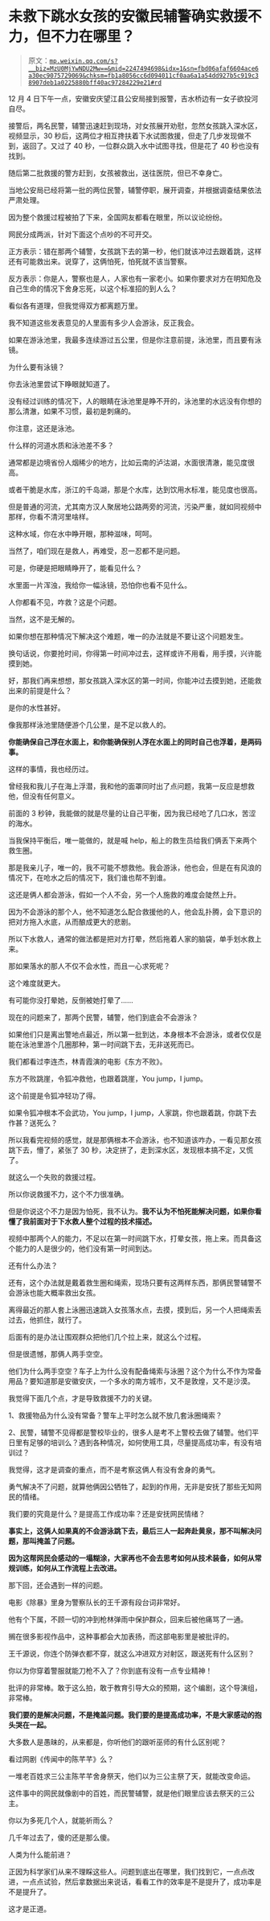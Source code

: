 # 未救下跳水女孩的安徽民辅警确实救援不力，但不力在哪里？

> 原文：[`mp.weixin.qq.com/s?__biz=MzU0MjYwNDU2Mw==&mid=2247494698&idx=1&sn=fbd06afaf6604ace6a30ec9075729069&chksm=fb1a8056cc6d094011cf0aa6a1a54dd927b5c919c38907deb1a0225880bff40ac97284229e21#rd`](http://mp.weixin.qq.com/s?__biz=MzU0MjYwNDU2Mw==&mid=2247494698&idx=1&sn=fbd06afaf6604ace6a30ec9075729069&chksm=fb1a8056cc6d094011cf0aa6a1a54dd927b5c919c38907deb1a0225880bff40ac97284229e21#rd)

12 月 4 日下午一点，安徽安庆望江县公安局接到报警，吉水桥边有一女子欲投河自尽。

接警后，两名民警，辅警迅速赶到现场，对女孩展开劝慰，忽然女孩跳入深水区，视频显示，30 秒后，这两位才相互搀扶着下水试图救援，但走了几步发现做不到，返回了。又过了 40 秒，一位群众跳入水中试图寻找，但是花了 40 秒也没有找到。 

随后第二批救援的警方赶到，女孩被救出，送往医院，但已不幸身亡。 

当地公安局已经将第一批的两位民警，辅警停职，展开调查，并根据调查结果依法严肃处理。

因为整个救援过程被拍了下来，全国网友都看在眼里，所以议论纷纷。 

网民分成两派，针对下面这个点吵的不可开交。

正方表示：错在那两个辅警，女孩跳下去的第一秒，他们就该冲过去跟着跳，这样还有可能救出来。说穿了，这俩怕死，怕死就不该当警察。

反方表示：你是人，警察也是人，人家也有一家老小。如果你要求对方在明知危及自己生命的情况下舍身忘死，以这个标准招的到人么？

看似各有道理，但我觉得双方都离题万里。 

我不知道这些发表意见的人里面有多少人会游泳，反正我会。

如果在游泳池里，我最多连续游过五公里，但是你注意前提，泳池里，而且要有泳镜。

为什么要有泳镜？

你去泳池里尝试下睁眼就知道了。

没有经过训练的情况下，人的眼睛在泳池里是睁不开的，泳池里的水远没有你想的那么清澈，如果不习惯，最初是刺痛的。

你注意，这还是泳池。 

什么样的河道水质和泳池差不多？

通常都是边境省份人烟稀少的地方，比如云南的泸沽湖，水面很清澈，能见度很高。

或者干脆是水库，浙江的千岛湖，那是个水库，达到饮用水标准，能见度也很高。

但是普通的河流，尤其南方汉人聚居地公路两旁的河流，污染严重，就如同视频中那样，你看不清河里啥样。

这种水域，你在水中睁开眼，那种滋味，呵呵。

当然了，咱们现在是救人，再难受，忍一忍都不是问题。

可是，你硬是把眼睛睁开了，能看见什么？ 

水里面一片浑浊，我给你一幅泳镜，恐怕你也看不见什么。 

人你都看不见，咋救？这是个问题。

当然，这不是无解的。 

如果你想在那种情况下解决这个难题，唯一的办法就是不要让这个问题发生。

换句话说，你要抢时间，你得第一时间冲过去，这样或许不用看，用手摸，兴许能摸到她。

好，那我们再来想想，那女孩跳入深水区的第一时间，你能冲过去摸到她，还能救出来的前提是什么？

是你的水性甚好。

像我那样泳池里随便游个几公里，是不足以救人的。 

**你能确保自己浮在水面上，和你能确保别人浮在水面上的同时自己也浮着，是两码事。**

这样的事情，我也经历过。 

曾经我和我儿子在海上浮潜，我和他的面罩同时出了点问题，我第一反应是想救他，但没有任何意义。

前面的 3 秒钟，我能做的就是尽量的让自己平衡，因为我已经呛了几口水，苦涩的海水。 

当我保持平衡后，唯一能做的，就是喊 help，船上的救生员给我们俩丢下来两个救生圈。 

那是我亲儿子，唯一的，我不可能不想救他。我会游泳，他也会，但是在有风浪的情况下，在呛水之后的情况下，我们谁也帮不到谁。 

这还是俩人都会游泳，假如一个人不会，另一个人施救的难度会陡然上升。 

因为不会游泳的那个人，他不知道怎么配合救援他的人，他会乱扑腾，会下意识的把对方拖入水底，从而酿成更大的悲剧。

所以下水救人，通常的做法都是把对方打晕，然后拖着人家的脑袋，单手划水救上来。 

那如果落水的那人不仅不会水性，而且一心求死呢？ 

这个难度就更大。

有可能你没打晕她，反倒被她打晕了......

现在的问题来了，那两个民警，辅警，他们到底会不会游泳？ 

如果他们只是离出警地点最近，所以第一批到达，本身根本不会游泳，或者仅仅是能在泳池里游个几圈那种，第一时间跳下去，无非送死而已。 

我们都看过李连杰，林青霞演的电影《东方不败》。 

东方不败跳崖，令狐冲救他，也跟着跳崖，You jump，I jump。

这个前提是令狐冲轻功了得。

如果令狐冲根本不会武功，You jump，I jump，人家跳，你也跟着跳，你跳下去作甚？送死么？

所以我看完视频的感觉，就是那俩根本不会游泳，也不知道该咋办，一看见那女孩跳下去，懵了，紧张了 30 秒，决定拼了，走到深水区，发现根本搞不定，又慌了。 

就这么一个失败的救援过程。 

所以你说救援不力，这个不力很准确。 

但是你说这个不力是因为怕死，我不认为。**我不认为不怕死能解决问题，如果你看懂了我前面对于下水救人整个过程的技术描述。**

视频中那两个人的能力，不足以在第一时间跳下水，打晕女孩，拖上来。而具备这个能力的人是很少的，他们没有第一时间到达。

还有什么办法？ 

还有，这个办法就是戴着救生圈和绳索，现场只要有这两样东西，那俩民警辅警不会游泳也能大概率救出女孩。

离得最近的那人套上泳圈迅速跳入女孩落水点，去摸，摸到后，另一个人把绳索丢过去，他抓住，就行了。 

后面有的是办法让围观群众把他们几个拉上来，就这么个过程。 

但是很遗憾，那俩人两手空空。

他们为什么两手空空？车子上为什么没有配备绳索与泳圈？这个为什么不作为常备用品？要知道那是安徽安庆，一个多水的南方城市，又不是敦煌，又不是沙漠。

我觉得下面几个点，才是导致救援不力的关键。

1、救援物品为什么没有常备？警车上平时怎么就不放几套泳圈绳索？

2、民警，辅警不见得都是警校毕业的，很多人是考不上警校去做了辅警。他们平日里有足够的培训么？遇到各种情况，如何使用工具，尽量提高成功率，有没有培训过？

我觉得，这才是调查的重点，而不是考察这俩人有没有舍身的勇气。 

勇气解决不了问题，就算他俩因公牺牲了，起到的作用，无非是安抚了那些无知网民的情绪。 

我们要的究竟是什么？是提高工作成功率？还是安抚网民情绪？

**事实上，这俩人如果真的不会游泳跳下去，最后三人一起奔赴黄泉，那不叫解决问题，那叫掩盖了问题。**

**因为这帮网民会感动的一塌糊涂，大家再也不会去思考如何从技术装备，如何从常规训练，如何从工作流程上去改进。** 

那下回，还会遇到一样的问题。

电影《除暴》里身为警察队长的王千源有段台词非常好。

他有个下属，不顾一切的冲到枪林弹雨中保护群众，回来后被他痛骂了一通。

搁在很多影视作品中，这种事都会大加表扬，而这部电影里是被批评的。

王千源说，你连个防弹衣都不穿，就这么冲进双方对射区，跟送死有什么区别？

你以为你穿着警服就能刀枪不入了？你到底有没有一点专业精神！

批评的非常棒。敢于这么拍，敢于教育引导大众的预期，这个编剧，这个导演组，非常棒。

**我们要的是解决问题，不是掩盖问题。我们要的是提高成功率，不是大家感动的抱头哭在一起。** 

大多数人是愚昧的，从来都是，你听他们的跟听巫师的有什么区别呢？

看过网剧《传闻中的陈芊芊》么？

一堆老百姓求三公主陈芊芊舍身祭天，他们以为三公主祭了天，就能改变命运。

这件事中的网民就像剧中的百姓，而民警辅警，就是他们眼里应该去祭天的三公主。 

你以为多死几个人，就能祈雨么？

几千年过去了，傻的还是那么傻。 

人类为什么能前进？

正因为科学家们从来不理睬这些人。问题到底出在哪里，我们找到它，一点点改进，一点点试验，然后拿数据出来说话，看看工作的效率是不是提升了，成功率是不是提升了。 

这才是正道。